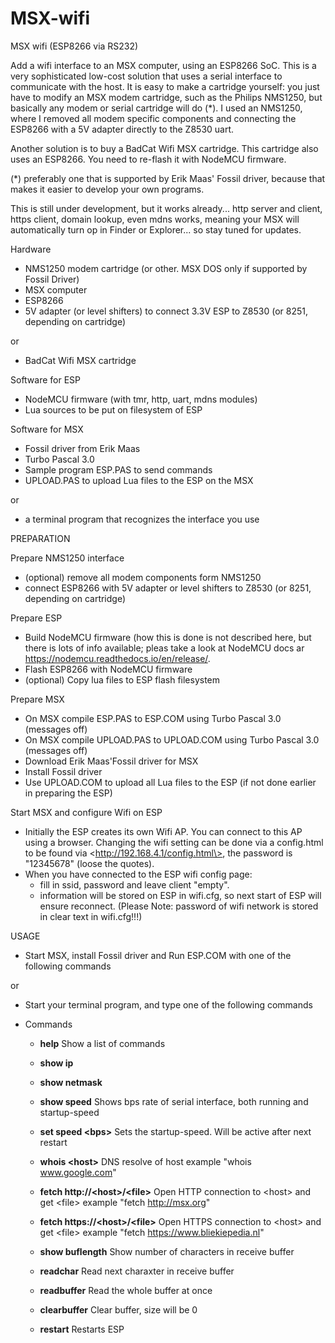 # MSX-wifi
MSX wifi (ESP8266 via RS232)

Add a wifi interface to an MSX computer, using an ESP8266 SoC. This is a very sophisticated low-cost solution that uses a serial interface to communicate with the host. It is easy to make a cartridge yourself: you just have to modify an MSX modem cartridge, such as the Philips NMS1250, but basically any modem or serial cartridge will do (*). I used an NMS1250, where I removed all modem specific components and connecting the ESP8266 with a 5V adapter directly to the Z8530 uart.

Another solution is to buy a BadCat Wifi MSX cartridge. This cartridge also uses an ESP8266. You need to re-flash it with NodeMCU firmware.

(*) preferably one that is supported by Erik Maas' Fossil driver, because that makes it easier to develop your own programs.

This is still under development, but it works already... http server and client, https client, domain lookup, even mdns works, meaning your MSX will automatically turn op in Finder or Explorer... so stay tuned for updates.

Hardware
- NMS1250 modem cartridge (or other. MSX DOS only if supported by Fossil Driver)
- MSX computer
- ESP8266
- 5V adapter (or level shifters) to connect 3.3V ESP to Z8530 (or 8251, depending on cartridge)

or
- BadCat Wifi MSX cartridge

Software for ESP
- NodeMCU firmware (with tmr, http, uart, mdns modules)
- Lua sources to be put on filesystem of ESP

Software for MSX
- Fossil driver from Erik Maas
- Turbo Pascal 3.0
- Sample program ESP.PAS to send commands
- UPLOAD.PAS to upload Lua files to the ESP on the MSX

or
- a terminal program that recognizes the interface you use

PREPARATION

Prepare NMS1250 interface
- (optional) remove all modem components form NMS1250
- connect ESP8266 with 5V adapter or level shifters to Z8530 (or 8251, depending on cartridge)

Prepare ESP
- Build NodeMCU firmware (how this is done is not described here, but there is lots of info available; pleas take a look at NodeMCU docs ar <https://nodemcu.readthedocs.io/en/release/>.
- Flash ESP8266 with NodeMCU firmware
- (optional) Copy lua files to ESP flash filesystem

Prepare MSX
- On MSX compile ESP.PAS to ESP.COM using Turbo Pascal 3.0 (messages off)
- On MSX compile UPLOAD.PAS to UPLOAD.COM using Turbo Pascal 3.0 (messages off)
- Download Erik Maas'Fossil driver for MSX
- Install Fossil driver
- Use UPLOAD.COM to upload all Lua files to the ESP (if not done earlier in preparing the ESP)

Start MSX and configure Wifi on ESP
- Initially the ESP creates its own Wifi AP. You can connect to this AP using a browser. Changing the wifi setting can be done via a config.html to be found via \<http://192.168.4.1/config.html\>, the password is "12345678" (loose the quotes).
- When you have connected to the ESP wifi config page:
  - fill in ssid, password and leave client "empty".
  - information will be stored on ESP in wifi.cfg, so next start of ESP will ensure reconnect. (Please Note: password of wifi network is stored in clear text in wifi.cfg!!!)
  
USAGE
- Start MSX, install Fossil driver and Run ESP.COM with one of the following commands

or
- Start your terminal program, and type one of the following commands

- Commands
  - <b>help</b>
    Show a list of commands
    
  - <b>show ip</b>
  
  - <b>show netmask</b>
  
  - <b>show speed</b>
    Shows bps rate of serial interface, both running and startup-speed
    
  - <b>set speed \<bps\></b>
    Sets the startup-speed. Will be active after next restart
  
  - <b>whois \<host\></b>
    DNS resolve of host
    example "whois www.google.com"
  
  - <b>fetch http://\<host\>/\<file\></b>
    Open HTTP connection to \<host\> and get \<file\>
    example "fetch http://msx.org"
   
  - <b>fetch https://\<host\>/\<file\></b>
    Open HTTPS connection to \<host\> and get \<file\>
    example "fetch https://www.bliekiepedia.nl"
   
  - <b>show buflength</b>
    Show number of characters in receive buffer
  
  - <b>readchar</b>
    Read next charaxter in receive buffer
    
  - <b>readbuffer</b>
    Read the whole buffer at once
   
  - <b>clearbuffer</b>
    Clear buffer, size will be 0

  - <b>restart</b>
    Restarts ESP
